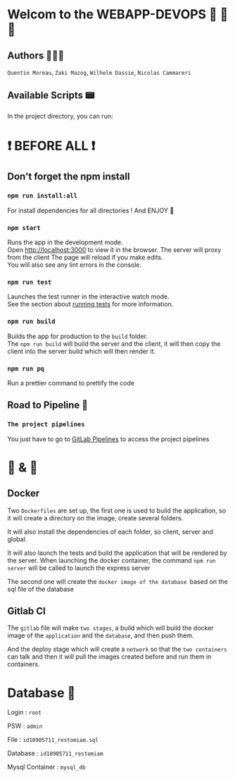 # Welcom to the WEBAPP-DEVOPS 🙈 🙉 🙊

## Authors 👨🏼‍💻

`Quentin Moreau`, `Zaki Mazog`, `Wilhelm Dassie`, `Nicolas Cammareri`

## Available Scripts 📟

In the project directory, you can run:

#

# ❗️ BEFORE ALL ❗️

## Don't forget the npm install

### `npm run install:all`

For install dependencies for all directories ! And ENJOY 🌈

### `npm start`

Runs the app in the development mode.\
Open [http://localhost:3000](http://localhost:3000) to view it in the browser.
The server will proxy from the client
The page will reload if you make edits.\
You will also see any lint errors in the console.

### `npm run test`

Launches the test runner in the interactive watch mode.\
See the section about [running tests](https://jestjs.io/fr/) for more information.

### `npm run build`

Builds the app for production to the `build` folder.\
The `npm run build` will build the server and the client, it will then copy the client into the server build which will then render it.

### `npm run pq`

Run a prettier command to prettify the code

## Road to Pipeline 🚀

### `The project pipelines`

You just have to go to [GitLab Pipelines](https://gitlab.com/qm-h/webapp-devops/-/pipelines) to access the project pipelines

#

# 🐳 & 🦊

## Docker

Two `Dockerfiles` are set up, the first one is used to build the application, so it will create a directory on the image, create several folders.

It will also install the dependencies of each folder, so client, server and global.

It will also launch the tests and build the application that will be rendered by the server. When launching the docker container, the command `npm run server` will be called to launch the express server

The second one will create the `docker image of the database `based on the sql file of the database

## Gitlab CI

The `gitlab` file will make `two stages`, a build which will build the docker image of the `application` and the `database`, and then push them.

And the deploy stage which will create a `network` so that the `two containers` can talk and then it will pull the images created before and run them in containers.

#

# Database 💾

Login : `root`

PSW : `admin`

File : `id18905711_restomiam.sql`

Database : `id18905711_restomiam`

Mysql Container : `mysql_db`
